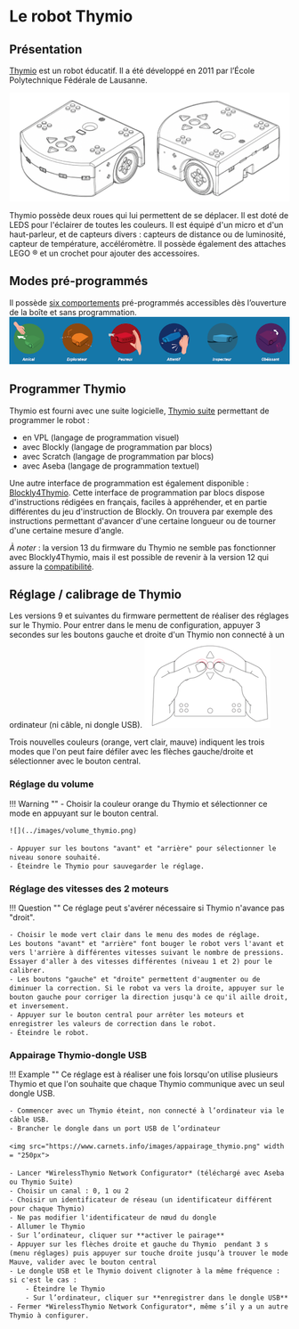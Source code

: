# Le robot Thymio

## Présentation
[Thymio](https://www.thymio.org/fr/) est un robot éducatif. Il a été développé en 2011 par l’École Polytechnique Fédérale de Lausanne.  

![](../images/thymio_gd.png)

Thymio possède deux roues qui lui permettent de se déplacer. Il est doté de LEDS pour l'éclairer de toutes les couleurs. Il est équipé d'un micro et d'un haut-parleur, et de capteurs divers : capteurs de distance ou de luminosité, capteur de température, accéléromètre.
Il possède également des attaches  LEGO &#174; et un crochet pour ajouter des accessoires.

## Modes pré-programmés

Il possède [six comportements](https://www.thymio.org/fr/comportements-de-base/) pré-programmés accessibles dès l’ouverture de la boîte et sans programmation.
[![](../images/modes_pre_programmes.png)](https://www.thymio.org/fr/comportements-de-base/)

## Programmer Thymio

Thymio est fourni avec une suite logicielle, [Thymio suite](https://www.thymio.org/fr/programmer/) permettant de programmer le robot :  
- en VPL (langage de programmation visuel)  
- avec Blockly (langage de programmation par blocs)  
- avec Scratch (langage de programmation par blocs)  
- avec Aseba (langage de programmation textuel)  


Une autre interface de programmation est également disponible : [Blockly4Thymio](http://blockly4thymio.net).
Cette interface de programmation par blocs dispose d'instructions rédigées en français, faciles à appréhender, et en partie différentes du jeu d'instruction de Blockly. On trouvera par exemple des instructions permettant d'avancer d'une certaine longueur ou de tourner d'une certaine mesure d'angle. 

*À noter* : la version 13 du firmware du Thymio ne semble pas fonctionner avec Blockly4Thymio, mais il est possible de revenir à la version 12 qui assure la [compatibilité](http://wiki.thymio.org/fr:thymioupdate).

## Réglage / calibrage de Thymio

Les versions 9 et suivantes du firmware permettent de réaliser des réglages sur le Thymio.
Pour entrer dans le menu de configuration, appuyer 3 secondes sur les boutons gauche et droite d'un Thymio non connecté à un ordinateur (ni câble, ni dongle USB).
![](../images/reglages_thymio.png)

Trois nouvelles couleurs (orange, vert clair, mauve) indiquent les trois modes que l'on peut faire défiler avec les flèches gauche/droite et sélectionner avec le bouton central.



### Réglage du volume

!!! Warning ""
    - Choisir la couleur orange du Thymio et sélectionner ce mode en appuyant sur le bouton central.
    
    ![](../images/volume_thymio.png)
    
    - Appuyer sur les boutons "avant" et "arrière" pour sélectionner le niveau sonore souhaité. 
    - Éteindre le Thymio pour sauvegarder le réglage.  

### Réglage des vitesses des 2 moteurs

!!! Question ""
    Ce réglage peut s'avérer nécessaire si Thymio n'avance pas "droit".
    
    - Choisir le mode vert clair dans le menu des modes de réglage.
    Les boutons "avant" et "arrière" font bouger le robot vers l'avant et vers l'arrière à différentes vitesses suivant le nombre de pressions. Essayer d'aller à des vitesses différentes (niveau 1 et 2) pour le calibrer.
    - Les boutons "gauche" et "droite" permettent d'augmenter ou de diminuer la correction. Si le robot va vers la droite, appuyer sur le bouton gauche pour corriger la direction jusqu'à ce qu'il aille droit, et inversement.
    - Appuyer sur le bouton central pour arrêter les moteurs et enregistrer les valeurs de correction dans le robot.
    - Éteindre le robot.

### Appairage Thymio-dongle USB 

!!! Example ""
    Ce réglage est à réaliser une fois lorsqu'on utilise plusieurs Thymio et que l'on souhaite que chaque Thymio communique avec un seul dongle USB.
    
    - Commencer avec un Thymio éteint, non connecté à l’ordinateur via le câble USB.
    - Brancher le dongle dans un port USB de l’ordinateur
    
    <img src="https://www.carnets.info/images/appairage_thymio.png" width = "250px">
    
    - Lancer *WirelessThymio Network Configurator* (téléchargé avec Aseba ou Thymio Suite)
    - Choisir un canal : 0, 1 ou 2
    - Choisir un identificateur de réseau (un identificateur différent pour chaque Thymio)
    - Ne pas modifier l'identificateur de nœud du dongle
    - Allumer le Thymio
    - Sur l’ordinateur, cliquer sur **activer le pairage**
    - Appuyer sur les flèches droite et gauche du Thymio  pendant 3 s (menu réglages) puis appuyer sur touche droite jusqu’à trouver le mode Mauve, valider avec le bouton central
    - Le dongle USB et le Thymio doivent clignoter à la même fréquence : si c'est le cas : 
        - Éteindre le Thymio
        - Sur l’ordinateur, cliquer sur **enregistrer dans le dongle USB**
    - Fermer *WirelessThymio Network Configurator*, même s’il y a un autre Thymio à configurer.

